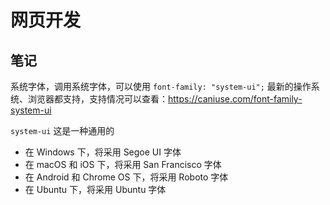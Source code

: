 # 网页开发

## 笔记

系统字体，调用系统字体，可以使用 `font-family: "system-ui";` 最新的操作系统、浏览器都支持，支持情况可以查看：<https://caniuse.com/font-family-system-ui>

`system-ui` 这是一种通用的

- 在 Windows 下，将采用 Segoe UI 字体
- 在 macOS 和 iOS 下，将采用 San Francisco 字体
- 在 Android 和 Chrome OS 下，将采用 Roboto 字体
- 在 Ubuntu 下，将采用 Ubuntu 字体
